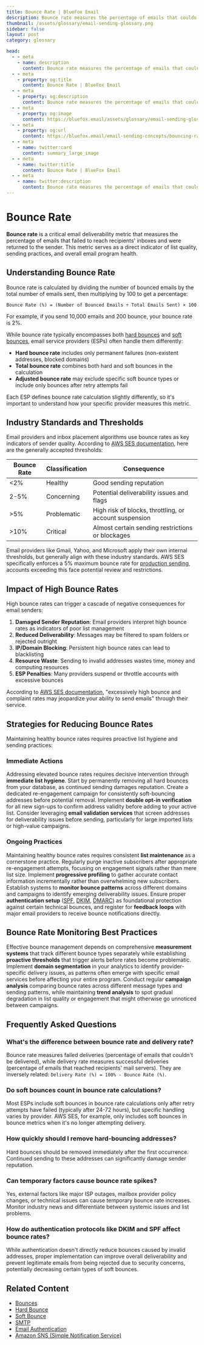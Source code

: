 ```yaml
---
title: Bounce Rate | BlueFox Email
description: Bounce rate measures the percentage of emails that couldn't be delivered to recipients, serving as a critical metric for email deliverability and sender reputation.
thumbnail: /assets/glossary/email-sending-glossary.png
sidebar: false
layout: post
category: glossary

head:
  - - meta
    - name: description
      content: Bounce rate measures the percentage of emails that couldn't be delivered to recipients, serving as a critical metric for email deliverability and sender reputation.
  - - meta
    - property: og:title
      content: Bounce Rate | BlueFox Email
  - - meta
    - property: og:description
      content: Bounce rate measures the percentage of emails that couldn't be delivered to recipients, serving as a critical metric for email deliverability and sender reputation.
  - - meta
    - property: og:image
      content: https://bluefox.email/assets/glossary/email-sending-glossary.png
  - - meta
    - property: og:url
      content: https://bluefox.email/email-sending-concepts/bouncing-rate
  - - meta
    - name: twitter:card
      content: summary_large_image
  - - meta
    - name: twitter:title
      content: Bounce Rate | BlueFox Email
  - - meta
    - name: twitter:description
      content: Bounce rate measures the percentage of emails that couldn't be delivered to recipients, serving as a critical metric for email deliverability and sender reputation.
---
```


<SchemaMarkup
  type="TechArticle"
  title="Bounce Rate | BlueFox Email"
  description="Bounce rate measures the percentage of emails that couldn't be delivered to recipients, serving as a critical metric for email deliverability and sender reputation."
  url="https://bluefox.email/email-sending-concepts/bouncing-rate"
  image="https://bluefox.email/assets/glossary/email-sending-glossary.png"
  datePublished="2023-01-01"
  dateModified="2025-07-02"
  termName="Bounce Rate"
  termDescription="A critical email deliverability metric that measures the percentage of emails that failed to reach recipients' inboxes and were returned to the sender."
  :breadcrumbs="[
    { name: 'Email Sending Concepts', url: 'https://bluefox.email/email-sending-concepts/' },
    { name: 'Bounce Rate', url: 'https://bluefox.email/email-sending-concepts/bouncing-rate' }
  ]"
  :faqs="[
    {
      question: 'What\'s the difference between bounce rate and delivery rate?',
      answer: 'Bounce rate measures failed deliveries (percentage of emails that couldn\'t be delivered), while delivery rate measures successful deliveries (percentage of emails that reached recipients\' mail servers). They are inversely related: Delivery Rate (%) = 100% - Bounce Rate (%).'
    },
    {
      question: 'Do soft bounces count in bounce rate calculations?',
      answer: 'Most ESPs include soft bounces in bounce rate calculations only after retry attempts have failed (typically after 24-72 hours), but specific handling varies by provider. AWS SES, for example, only includes soft bounces in bounce metrics when it\'s no longer attempting delivery.'
    },
    {
      question: 'How quickly should I remove hard-bouncing addresses?',
      answer: 'Hard bounces should be removed immediately after the first occurrence. Continued sending to these addresses can significantly damage sender reputation.'
    },
    {
      question: 'Can temporary factors cause bounce rate spikes?',
      answer: 'Yes, external factors like major ISP outages, mailbox provider policy changes, or technical issues can cause temporary bounce rate increases. Monitor industry news and differentiate between systemic issues and list problems.'
    },
    {
      question: 'How do authentication protocols like DKIM and SPF affect bounce rates?',
      answer: 'While authentication doesn\'t directly reduce bounces caused by invalid addresses, proper implementation can improve overall deliverability and prevent legitimate emails from being rejected due to security concerns, potentially decreasing certain types of soft bounces.'
    }
  ]"
/>

<GlossaryNavigation />

# Bounce Rate

**Bounce rate** is a critical email deliverability metric that measures the percentage of emails that failed to reach recipients' inboxes and were returned to the sender. This metric serves as a direct indicator of list quality, sending practices, and overall email program health.

## Understanding Bounce Rate

Bounce rate is calculated by dividing the number of bounced emails by the total number of emails sent, then multiplying by 100 to get a percentage:

```
Bounce Rate (%) = (Number of Bounced Emails ÷ Total Emails Sent) × 100
```

For example, if you send 10,000 emails and 200 bounce, your bounce rate is 2%.

While bounce rate typically encompasses both [hard bounces](/email-sending-concepts/hard-bounce) and [soft bounces](/email-sending-concepts/soft-bounce), email service providers (ESPs) often handle them differently:

- **Hard bounce rate** includes only permanent failures (non-existent addresses, blocked domains)
- **Total bounce rate** combines both hard and soft bounces in the calculation
- **Adjusted bounce rate** may exclude specific soft bounce types or include only bounces after retry attempts fail

Each ESP defines bounce rate calculation slightly differently, so it's important to understand how your specific provider measures this metric.

## Industry Standards and Thresholds

Email providers and inbox placement algorithms use bounce rates as key indicators of sender quality. According to [AWS SES documentation](https://docs.aws.amazon.com/ses/latest/dg/faqs-enforcement.html), here are the generally accepted thresholds:

| Bounce Rate | Classification | Consequence                                            |
| ----------- | -------------- | ------------------------------------------------------ |
| <2%         | Healthy        | Good sending reputation                                |
| 2-5%        | Concerning     | Potential deliverability issues and flags              |
| >5%         | Problematic    | High risk of blocks, throttling, or account suspension |
| >10%        | Critical       | Almost certain sending restrictions or blockages       |

Email providers like Gmail, Yahoo, and Microsoft apply their own internal thresholds, but generally align with these industry standards. AWS SES specifically enforces a 5% maximum bounce rate for [production sending](/aws-concepts/ses-production-access.md), accounts exceeding this face potential review and restrictions.

## Impact of High Bounce Rates

High bounce rates can trigger a cascade of negative consequences for email senders:

1. **Damaged Sender Reputation**: Email providers interpret high bounce rates as indicators of poor list management
2. **Reduced Deliverability**: Messages may be filtered to spam folders or rejected outright
3. **IP/Domain Blocking**: Persistent high bounce rates can lead to blacklisting
4. **Resource Waste**: Sending to invalid addresses wastes time, money and computing resources
5. **ESP Penalties**: Many providers suspend or throttle accounts with excessive bounces

According to [AWS SES documentation](https://docs.aws.amazon.com/ses/latest/dg/monitor-sending-activity.html), "excessively high bounce and complaint rates may jeopardize your ability to send emails" through their service.

## Strategies for Reducing Bounce Rates

Maintaining healthy bounce rates requires proactive list hygiene and sending practices:

### Immediate Actions

Addressing elevated bounce rates requires decisive intervention through **immediate list hygiene**. Start by permanently removing all hard bounces from your database, as continued sending damages reputation. Create a dedicated re-engagement campaign for consistently soft-bouncing addresses before potential removal. Implement **double opt-in verification** for all new sign-ups to confirm address validity before adding to your active list. Consider leveraging **email validation services** that screen addresses for deliverability issues before sending, particularly for large imported lists or high-value campaigns.

### Ongoing Practices

Maintaining healthy bounce rates requires consistent **list maintenance** as a cornerstone practice. Regularly purge inactive subscribers after appropriate re-engagement attempts, focusing on engagement signals rather than mere list size. Implement **progressive profiling** to gather accurate contact information incrementally rather than overwhelming new subscribers. Establish systems to **monitor bounce patterns** across different domains and campaigns to identify emerging deliverability issues. Ensure proper **authentication setup** ([SPF](/email-sending-concepts/spf.md), [DKIM](/email-sending-concepts/dkim.md), [DMARC](/email-sending-concepts/dmarc.md)) as foundational protection against certain technical bounces, and register for **feedback loops** with major email providers to receive bounce notifications directly.

## Bounce Rate Monitoring Best Practices

Effective bounce management depends on comprehensive **measurement systems** that track different bounce types separately while establishing **proactive thresholds** that trigger alerts before rates become problematic. Implement **domain segmentation** in your analytics to identify provider-specific delivery issues, as patterns often emerge with specific email services before affecting your entire program. Conduct regular **campaign analysis** comparing bounce rates across different message types and sending patterns, while maintaining **trend analysis** to spot gradual degradation in list quality or engagement that might otherwise go unnoticed between campaigns.

## Frequently Asked Questions

### What's the difference between bounce rate and delivery rate?

Bounce rate measures failed deliveries (percentage of emails that couldn't be delivered), while delivery rate measures successful deliveries (percentage of emails that reached recipients' mail servers). They are inversely related: `Delivery Rate (%) = 100% - Bounce Rate (%)`.

### Do soft bounces count in bounce rate calculations?

Most ESPs include soft bounces in bounce rate calculations only after retry attempts have failed (typically after 24-72 hours), but specific handling varies by provider. AWS SES, for example, only includes soft bounces in bounce metrics when it's no longer attempting delivery.

### How quickly should I remove hard-bouncing addresses?

Hard bounces should be removed immediately after the first occurrence. Continued sending to these addresses can significantly damage sender reputation.

### Can temporary factors cause bounce rate spikes?

Yes, external factors like major ISP outages, mailbox provider policy changes, or technical issues can cause temporary bounce rate increases. Monitor industry news and differentiate between systemic issues and list problems.

### How do authentication protocols like DKIM and SPF affect bounce rates?

While authentication doesn't directly reduce bounces caused by invalid addresses, proper implementation can improve overall deliverability and prevent legitimate emails from being rejected due to security concerns, potentially decreasing certain types of soft bounces.

## Related Content

- [Bounces](/email-sending-concepts/bounces)
- [Hard Bounce](/email-sending-concepts/hard-bounce)
- [Soft Bounce](/email-sending-concepts/soft-bounce)
- [SMTP](/email-sending-concepts/smtp)
- [Email Authentication](/email-sending-concepts/email-authentication)
- [Amazon SNS (Simple Notification Service)](/aws-concepts/sns)

<GlossaryCTA />